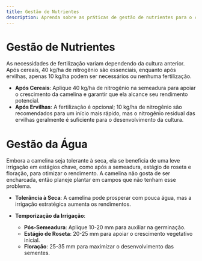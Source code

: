 ```yaml
---
title: Gestão de Nutrientes
description: Aprenda sobre as práticas de gestão de nutrientes para o cultivo de camelina.
---
```

# Gestão de Nutrientes

As necessidades de fertilização variam dependendo da cultura anterior. Após cereais, 40 kg/ha de nitrogênio são essenciais, enquanto após ervilhas, apenas 10 kg/ha podem ser necessários ou nenhuma fertilização.

- **Após Cereais**: Aplique 40 kg/ha de nitrogênio na semeadura para apoiar o crescimento da camelina e garantir que ela alcance seu rendimento potencial.
- **Após Ervilhas**: A fertilização é opcional; 10 kg/ha de nitrogênio são recomendados para um início mais rápido, mas o nitrogênio residual das ervilhas geralmente é suficiente para o desenvolvimento da cultura.

# Gestão da Água

Embora a camelina seja tolerante à seca, ela se beneficia de uma leve irrigação em estágios chave, como após a semeadura, estágio de roseta e floração, para otimizar o rendimento. A camelina não gosta de ser encharcada, então planeje plantar em campos que não tenham esse problema.

- **Tolerância à Seca**: A camelina pode prosperar com pouca água, mas a irrigação estratégica aumenta os rendimentos.

- **Temporização da Irrigação**:
    - **Pós-Semeadura**: Aplique 10-20 mm para auxiliar na germinação.
    - **Estágio de Roseta**: 20-25 mm para apoiar o crescimento vegetativo inicial.
    - **Floração**: 25-35 mm para maximizar o desenvolvimento das sementes.